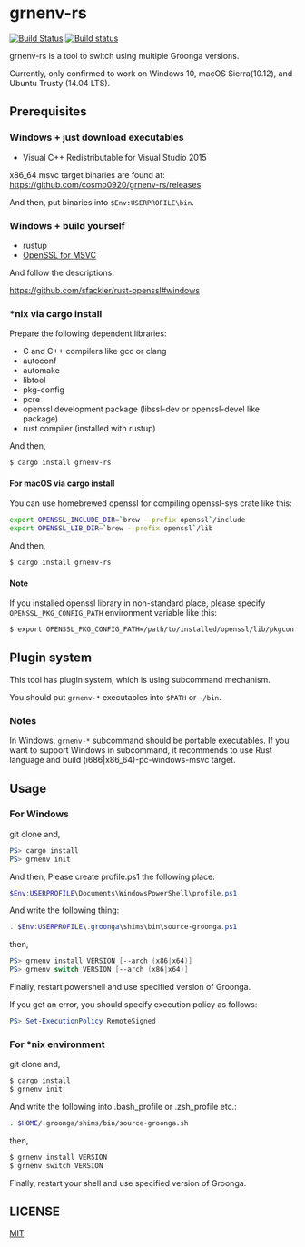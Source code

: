 grnenv-rs
===

[![Build Status](https://travis-ci.org/cosmo0920/grnenv-rs.svg?branch=master)](https://travis-ci.org/cosmo0920/grnenv-rs)
[![Build status](https://ci.appveyor.com/api/projects/status/2m8wmd96h4k7f2om/branch/master?svg=true)](https://ci.appveyor.com/project/cosmo0920/grnenv-rs/branch/master)

grnenv-rs is a tool to switch using multiple Groonga versions.

Currently, only confirmed to work on Windows 10, macOS Sierra(10.12), and Ubuntu Trusty (14.04 LTS).

## Prerequisites

### Windows + just download executables

* Visual C++ Redistributable for Visual Studio 2015

x86_64 msvc target binaries are found at:
https://github.com/cosmo0920/grnenv-rs/releases

And then, put binaries into `$Env:USERPROFILE\bin`.

### Windows + build yourself

* rustup
* [OpenSSL for MSVC](https://slproweb.com/products/Win32OpenSSL.html)

And follow the descriptions:

https://github.com/sfackler/rust-openssl#windows

### *nix via cargo install

Prepare the following dependent libraries:

* C and C++ compilers like gcc or clang
* autoconf
* automake
* libtool
* pkg-config
* pcre
* openssl development package (libssl-dev or openssl-devel like package)
* rust compiler (installed with rustup)

And then,

```bash
$ cargo install grnenv-rs
```

#### For macOS via cargo install

You can use homebrewed openssl for compiling openssl-sys crate like this:

```bash
export OPENSSL_INCLUDE_DIR=`brew --prefix openssl`/include
export OPENSSL_LIB_DIR=`brew --prefix openssl`/lib
```
And then,

```bash
$ cargo install grnenv-rs
```

#### Note

If you installed openssl library in non-standard place, please specify `OPENSSL_PKG_CONFIG_PATH` environment variable like this:

```bash
$ export OPENSSL_PKG_CONFIG_PATH=/path/to/installed/openssl/lib/pkgconfig
```

## Plugin system

This tool has plugin system, which is using subcommand mechanism.

You should put `grnenv-*` executables into `$PATH` or `~/bin`.

### Notes

In Windows, `grnenv-*` subcommand should be portable executables.
If you want to support Windows in subcommand, it recommends to use Rust language and build (i686|x86_64)-pc-windows-msvc target.

## Usage

### For Windows

git clone and,

```powershell
PS> cargo install
PS> grnenv init
```

And then,
Please create profile.ps1 the following place:

```powershell
$Env:USERPROFILE\Documents\WindowsPowerShell\profile.ps1
```

And write the following thing:

```powershell
. $Env:USERPROFILE\.groonga\shims\bin\source-groonga.ps1
```

then,

```powershell
PS> grnenv install VERSION [--arch (x86|x64)]
PS> grnenv switch VERSION [--arch (x86|x64)]
```

Finally, restart powershell and use specified version of Groonga.

If you get an error, you should specify execution policy as follows:

```powershell
PS> Set-ExecutionPolicy RemoteSigned
```

### For *nix environment

git clone and,

```bash
$ cargo install
$ grnenv init
```

And write the following into .bash\_profile or .zsh\_profile etc.:

```bash
. $HOME/.groonga/shims/bin/source-groonga.sh
```

then,

```bash
$ grnenv install VERSION
$ grnenv switch VERSION
```

Finally, restart your shell and use specified version of Groonga.

## LICENSE

[MIT](LICENSE).
